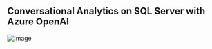 ## Conversational Analytics on SQL Server with Azure OpenAI
![image](https://rpgcdnfiles.blob.core.windows.net/devops/SqlCopilot.png)